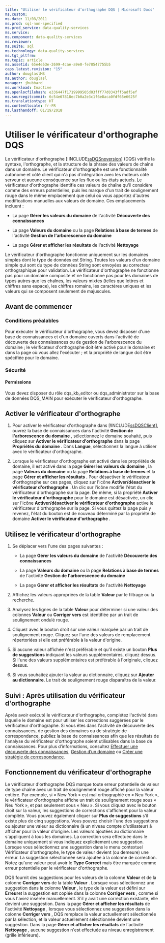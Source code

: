 ```yaml
---
title: "Utiliser le vérificateur d’orthographe DQS | Microsoft Docs"
ms.custom: 
ms.date: 11/08/2011
ms.prod: sql-non-specified
ms.prod_service: data-quality-services
ms.service: 
ms.component: data-quality-services
ms.reviewer: 
ms.suite: sql
ms.technology: data-quality-services
ms.tgt_pltfrm: 
ms.topic: article
ms.assetid: 65e4e53e-2699-4cae-a9e0-fe78547755b5
caps.latest.revision: "15"
author: douglaslMS
ms.author: douglasl
manager: jhubbard
ms.workload: Inactive
ms.openlocfilehash: e336447f1719999505d03fff77d0343ff5adf5ef
ms.sourcegitcommit: 6c54e67818ec7b0a2e3c1f6e8aca0fdf65e6625f
ms.translationtype: HT
ms.contentlocale: fr-FR
ms.lasthandoff: 01/19/2018
---
```

# <a name="use-the-dqs-speller"></a>Utiliser le vérificateur d'orthographe DQS
  Le vérificateur d'orthographe [!INCLUDE[ssDQSnoversion](../includes/ssdqsnoversion-md.md)] (DQS) vérifie la syntaxe, l'orthographe, et la structure de la phrase des valeurs de chaîne dans un domaine. Le vérificateur d'orthographe est une fonctionnalité autonome et côté client qui n'a pas d'intégration avec les moteurs côté serveur et aucune conséquence sur les flux ou les états actuels. Le vérificateur d'orthographe identifie ces valeurs de chaîne qu'il considère comme des erreurs potentielles, puis les marque d'un trait de soulignement rouge dans le même emplacement que celui où vous apportez d'autres modifications manuelles aux valeurs de domaine. Ces emplacements incluent :  
  
-   La page **Gérer les valeurs du domaine** de l'activité **Découverte des connaissances**  
  
-   La page **Valeurs du domaine** ou la page **Relations à base de termes** de l'activité **Gestion de l'arborescence du domaine**  
  
-   La page **Gérer et afficher les résultats** de l'activité **Nettoyage**  
  
 Le vérificateur d'orthographe fonctionne uniquement sur les domaines simples dont le type de données est String. Toutes les valeurs d'un domaine simple qui sont du type de données String sont envoyées au correcteur orthographique pour validation. Le vérificateur d'orthographe ne fonctionne pas pour un domaine composite et ne fonctionne pas pour les domaines de types autres que les chaînes, les valeurs mixtes (telles que lettres et chiffres sans espace), les chiffres romains, les caractères uniques et les valeurs qui se composent seulement de majuscules.  
  
##  <a name="BeforeYouBegin"></a> Avant de commencer  
  
###  <a name="Prerequisites"></a> Conditions préalables  
 Pour exécuter le vérificateur d'orthographe, vous devez disposer d'une base de connaissances et d'un domaine ouverts dans l'activité de découverte des connaissances ou de gestion de l'arborescence du domaine ; le vérificateur d'orthographe doit être activé pour le domaine et dans la page où vous allez l'exécuter ; et la propriété de langue doit être spécifiée pour le domaine.  
  
###  <a name="Security"></a> Sécurité  
  
####  <a name="Permissions"></a> Permissions  
 Vous devez disposer du rôle dqs_kb_editor ou dqs_administrator sur la base de données DQS_MAIN pour exécuter le vérificateur d'orthographe.  
  
##  <a name="Enable"></a> Activer le vérificateur d'orthographe  
  
1.  Pour activer le vérificateur d'orthographe dans [!INCLUDE[ssDQSClient](../includes/ssdqsclient-md.md)], ouvrez la base de connaissances dans l'activité **Gestion de l'arborescence du domaine** , sélectionnez le domaine souhaité, puis cliquez sur **Activer le vérificateur d'orthographe** dans la page **Propriétés du domaine** . Dans **Langue**, sélectionnez la langue à utiliser avec le vérificateur d'orthographe.  
  
2.  Lorsque le vérificateur d'orthographe est activé dans les propriétés de domaine, il est activé dans la page **Gérer les valeurs du domaine** , la page **Valeurs du domaine** ou la page **Relations à base de termes** et la page **Gérer et afficher les résultats** . Pour désactiver le vérificateur d'orthographe sur ces pages, cliquez sur l'icône **Activer/désactiver le vérificateur d'orthographe** . Un clic sur l'icône modifie l'état du vérificateur d'orthographe sur la page. De même, si la propriété **Activer le vérificateur d'orthographe** pour le domaine est désactivée, un clic sur l'icône **Activer/désactiver le vérificateur d'orthographe** active le vérificateur d'orthographe sur la page. Si vous quittez la page puis y revenez, l'état du bouton est de nouveau déterminé par la propriété de domaine **Activer le vérificateur d'orthographe** .  
  
##  <a name="Use"></a> Utilisez le vérificateur d'orthographe  
  
1.  Se déplacer vers l'une des pages suivantes :  
  
    -   La page **Gérer les valeurs du domaine** de l'activité **Découverte des connaissances**  
  
    -   La page **Valeurs du domaine** ou la page **Relations à base de termes** de l'activité **Gestion de l'arborescence du domaine**  
  
    -   La page **Gérer et afficher les résultats** de l'activité **Nettoyage**  
  
2.  Affichez les valeurs appropriées de la table **Valeur** par le filtrage ou la recherche.  
  
3.  Analysez les lignes de la table **Valeur** pour déterminer si une valeur des colonnes **Valeur** ou **Corriger vers** est identifiée par un trait de soulignement ondulé rouge.  
  
4.  Cliquez avec le bouton droit sur une valeur marquée par un trait de soulignement rouge. Cliquez sur l'une des valeurs de remplacement répertoriées si elle est préférable à la valeur d'origine.  
  
5.  Si aucune valeur affichée n'est préférable et qu'il existe un bouton **Plus de suggestions** indiquant les valeurs supplémentaires, cliquez dessus. Si l'une des valeurs supplémentaires est préférable à l'originale, cliquez dessus.  
  
6.  Si vous souhaitez ajouter la valeur au dictionnaire, cliquez sur **Ajouter au dictionnaire**. Le trait de soulignement rouge disparaîtra de la valeur.  
  
##  <a name="FollowUp"></a> Suivi : Après utilisation du vérificateur d'orthographe  
 Après avoir exécuté le vérificateur d'orthographe, complétez l'activité dans laquelle le domaine est pour utiliser les corrections suggérées par le vérificateur d'orthographe. Si vous êtes dans l'activité de découverte des connaissances, de gestion des domaines ou de stratégie de correspondance, publiez la base de connaissances afin que les résultats de l'analyse du vérificateur d'orthographe soient utilisables dans la base de connaissances. Pour plus d’informations, consultez [Effectuer une découverte des connaissances](../data-quality-services/perform-knowledge-discovery.md), [Gestion d’un domaine](../data-quality-services/managing-a-domain.md) ou [Créer une stratégie de correspondance](../data-quality-services/create-a-matching-policy.md).  
  
##  <a name="How"></a> Fonctionnement du vérificateur d'orthographe  
 Le vérificateur d'orthographe DQS marque toute erreur potentielle de valeur de type chaîne avec un trait de soulignement rouge affiché pour la valeur entière. Par exemple, si « New York » est mal orthographié en « Neu York », le vérificateur d'orthographe affiche un trait de soulignement rouge sous « Neu York », et pas seulement sous « Neu ». Si vous cliquez avec le bouton droit sur la valeur, les suggestions de corrections s'affichent pour la valeur complète. Vous pouvez également cliquer sur **Plus de suggestions** s'il existe plus de cinq suggestions. Vous pouvez choisir l'une des suggestions ou ajouter une valeur au dictionnaire (à un niveau compte d'utilisateur) à afficher pour la valeur d'origine. Les valeurs ajoutées au dictionnaire s'appliquent à tous les domaines. La correction sera effectuée dans le domaine uniquement si vous indiquez explicitement une suggestion. Lorsque vous sélectionnez une suggestion dans le menu contextuel Vérificateur d'orthographe, le type de valeur devient (ou demeure) une erreur. La suggestion sélectionnée sera ajoutée à la colonne de correction. Notez qu'une valeur peut avoir le **Type** **Correct** mais être marquée comme erreur potentielle par le vérificateur d'orthographe.  
  
 DQS fournit des suggestions pour les valeurs de la colonne **Valeur** et de la colonne **Corriger vers** de la table **Valeur** . Lorsque vous sélectionnez une suggestion dans la colonne **Valeur** , le type de la valeur est défini sur **Erreur**et la suggestion est copiée dans la colonne **Corriger vers** , comme si vous l'aviez insérée manuellement. S'il y avait une correction existante, elle devient une suggestion. Dans la page **Gérer et afficher les résultats** de l'activité **Nettoyage** , lorsque vous sélectionnez une suggestion dans la colonne **Corriger vers** , DQS remplace la valeur actuellement sélectionnée par la sélection, et la valeur actuellement sélectionnée devient une suggestion. Dans la page **Gérer et afficher les résultats** de l'activité **Nettoyage** , aucune suggestion n'est effectuée au niveau enregistrement (grille inférieure).  
  
  
